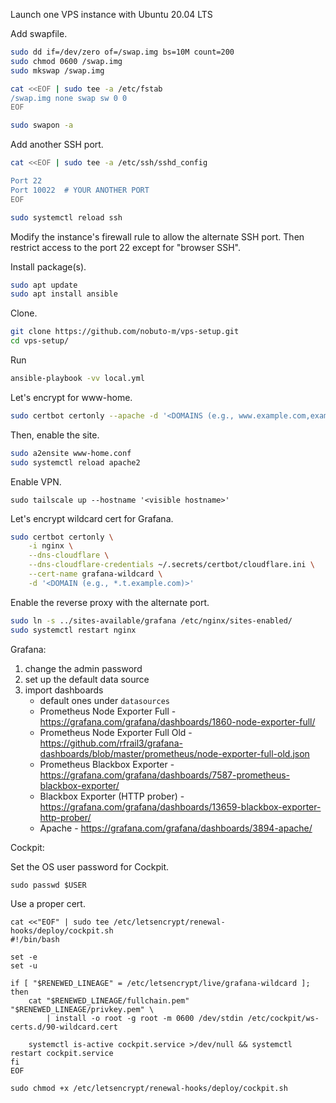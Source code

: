 Launch one VPS instance with Ubuntu 20.04 LTS

Add swapfile.

```bash
sudo dd if=/dev/zero of=/swap.img bs=10M count=200
sudo chmod 0600 /swap.img
sudo mkswap /swap.img

cat <<EOF | sudo tee -a /etc/fstab
/swap.img none swap sw 0 0
EOF

sudo swapon -a
```

Add another SSH port.

```bash
cat <<EOF | sudo tee -a /etc/ssh/sshd_config

Port 22
Port 10022  # YOUR ANOTHER PORT
EOF

sudo systemctl reload ssh
```

Modify the instance's firewall rule to allow the alternate SSH port.
Then restrict access to the port 22 except for "browser SSH".

Install package(s).

```bash
sudo apt update
sudo apt install ansible
```

Clone.

```bash
git clone https://github.com/nobuto-m/vps-setup.git
cd vps-setup/
```

Run

```bash
ansible-playbook -vv local.yml
```

Let's encrypt for www-home.

```bash
sudo certbot certonly --apache -d '<DOMAINS (e.g., www.example.com,example.com)>'
```

Then, enable the site.

```bash
sudo a2ensite www-home.conf
sudo systemctl reload apache2
```

Enable VPN.

```
sudo tailscale up --hostname '<visible hostname>'
```

Let's encrypt wildcard cert for Grafana.

```bash
sudo certbot certonly \
    -i nginx \
    --dns-cloudflare \
    --dns-cloudflare-credentials ~/.secrets/certbot/cloudflare.ini \
    --cert-name grafana-wildcard \
    -d '<DOMAIN (e.g., *.t.example.com)>'
```

Enable the reverse proxy with the alternate port.

```bash
sudo ln -s ../sites-available/grafana /etc/nginx/sites-enabled/
sudo systemctl restart nginx
```

Grafana:
1. change the admin password
1. set up the default data source
1. import dashboards
   - default ones under `datasources`
   - Prometheus Node Exporter Full - https://grafana.com/grafana/dashboards/1860-node-exporter-full/
   - Prometheus Node Exporter Full Old - https://github.com/rfrail3/grafana-dashboards/blob/master/prometheus/node-exporter-full-old.json
   - Prometheus Blackbox Exporter - https://grafana.com/grafana/dashboards/7587-prometheus-blackbox-exporter/
   - Blackbox Exporter (HTTP prober) - https://grafana.com/grafana/dashboards/13659-blackbox-exporter-http-prober/
   - Apache - https://grafana.com/grafana/dashboards/3894-apache/

Cockpit:

Set the OS user password for Cockpit.

```
sudo passwd $USER
```

Use a proper cert.

```
cat <<"EOF" | sudo tee /etc/letsencrypt/renewal-hooks/deploy/cockpit.sh
#!/bin/bash

set -e
set -u

if [ "$RENEWED_LINEAGE" = /etc/letsencrypt/live/grafana-wildcard ]; then
    cat "$RENEWED_LINEAGE/fullchain.pem" "$RENEWED_LINEAGE/privkey.pem" \
        | install -o root -g root -m 0600 /dev/stdin /etc/cockpit/ws-certs.d/90-wildcard.cert

    systemctl is-active cockpit.service >/dev/null && systemctl restart cockpit.service
fi
EOF

sudo chmod +x /etc/letsencrypt/renewal-hooks/deploy/cockpit.sh
```
